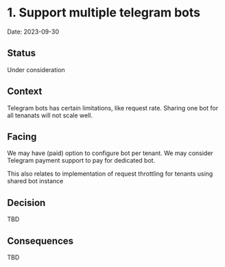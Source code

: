 # 1. Support multiple telegram bots

Date: 2023-09-30

## Status

Under consideration

## Context

Telegram bots has certain limitations, like request rate. Sharing one bot for all tenanats will not scale well.

## Facing

We may have (paid) option to configure bot per tenant. We may consider Telegram payment support to pay for dedicated bot.

This also relates to implementation of request throttling for tenants using shared bot instance

## Decision

TBD

## Consequences

TBD
